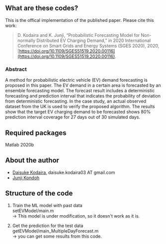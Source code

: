 ## What are these codes?
This is the offical implementation of the published paper. Please cite this work:  
>D. Kodaira and K. Junji, “Probabilistic Forecasting Model for Non-normally Distributed EV Charging Demand,” in 2020 International Conference on Smart Grids and Energy Systems (SGES 2020), 2020, [https://doi.org/10.1109/SGES51519.2020.00116](https://doi.org/10.1109/SGES51519.2020.00116).

### Abstract
A method for probabilistic electric vehicle (EV) demand forecasting is proposed in this paper. The EV demand in a certain area is forecasted by an ensemble forecasting model. The forecast result includes a deterministic forecasting and prediction interval that indicates the probability of deviation from deterministic forecasting. In the case study, an actual observed dataset from the UK is used to verify the proposed algorithm. The results show that the target EV charging demand to be forecasted shows 80% prediction interval coverage for 27 days out of 30 simulated days.

## Required packages
Matlab 2020b  

## About the author
- [Daisuke Kodaira](https://scholar.google.com/citations?user=dK5dNcoAAAAJ&hl=en), daisuke.kodaira03 AT gmail.com
- [Junji Kondoh](https://www.rs.tus.ac.jp/j.kondoh/english.html)

## Structure of the code
1. Train the ML model with past data  
setEVModel/main.m  
-> This model is under modification, so it doesn't work as it is.  

2. Get the prediction for the test data  
getEVModel/main_MultipleDayForecast.m  
-> you can get some results from this code.  
